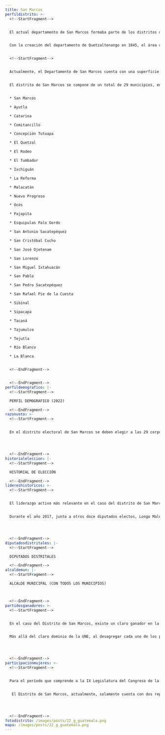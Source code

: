 ```yaml
---
title: San Marcos
perfildistrito: >-
  <!--StartFragment-->


  El actual departamento de San Marcos formaba parte de los distritos del departamento de Quetzaltenango/Soconusco en el año 1825 tras el proceso que anulaba la anexión a México. San Marcos fue parte de la región que formó el efímero Estado de Los Altos, aprobado el 25 de diciembre de 1838 por el Congreso de la República Federal de Centroamérica, debido a movimientos secesionistas en la región. Este Estado se constituyó en cuatro departamentos: Quetzaltenango (donde se encontraba San Marcos), Totonicapán, Sololá y Suchitepéquez. Sin embargo, dicho territorio fue reintegrado a la República de Guatemala en 1840 por el general Rafael Carrera, dando por terminada la separación del Estado de los Altos.


  Con la creación del departamento de Quetzaltenango en 1845, el área de San Marcos quedó adscrita como un distrito independiente de la República de Guatemala. Fue hasta el 8 de mayo de 1866 que el gobierno de Vicente Cerna elevó el área de Amatitlán a categoría de departamento, lo que en paralelo significó que el resto de distritos independientes (Izabal, Petén, Huehuetenango y San Marcos) también fueran elevados a la categoría de departamento de la República. 


  <!--StartFragment-->


  Actualmente, el Departamento de San Marcos cuenta con una superficie de 3,791 km², y una población total de 1,032,277 habitantes. Estos se subdividen en un 74.62% de población rural y el restante 25.38% de población urbana. Asimismo, el departamento de San Marcos cuenta con una ligera mayoría de población femenina (51.45%) y predominantemente ladina (68.96%). La edad promedio del departamento es de 26 años, por lo que se puede catalogar como un área predominantemente joven. 


  El distrito de San Marcos se compone de un total de 29 municipios, entre los que destaca la cabecera departamental del mismo nombre. Estas 29 unidades territoriales que componen el departamento son: 


  * San Marcos

  * Ayutla

  * Catarina

  * Comitancillo

  * Concepción Tutuapa

  * El Quetzal

  * El Rodeo

  * El Tumbador

  * Ixchiguán

  * La Reforma

  * Malacatán

  * Nuevo Progreso

  * Ocós

  * Pajapita

  * Esquipulas Palo Gordo

  * San Antonio Sacatepéquez

  * San Cristóbal Cucho

  * San José Ojetenam

  * San Lorenzo

  * San Miguel Ixtahuacán

  * San Pablo

  * San Pedro Sacatepéquez

  * San Rafael Pie de la Cuesta

  * Sibinal

  * Sipacapa

  * Tacaná

  * Tajumulco

  * Tejutla

  * Río Blanco

  * La Blanca


  <!--EndFragment-->


  <!--EndFragment-->
perfildemografico: |-
  <!--StartFragment-->

  PERFIL DEMOGRAFICO (2022)

  <!--EndFragment-->
razonvoto: >-
  <!--StartFragment-->


  En el distrito electoral de San Marcos se deben elegir a las 29 corporaciones municipales (alcalde y síndicos) del departamento, correspondientes a los 29 municipios que componen el distrito. Asimismo, los ciudadanos del departamento deben elegir a 9 diputados distritales que les representarán en el Congreso de la República. 




  <!--EndFragment-->
historialeleccion: |-
  <!--StartFragment-->

  HISTORIAL DE ELECCIÓN

  <!--EndFragment-->
lidereshistoricos: >-
  <!--StartFragment-->


  El liderazgo activo más relevante en el caso del distrito de San Marcos es el actual diputado por el distrito, Julio César Longo Maldonado. Longo ha sido diputado desde el año 2012, afianzándose en el cargo a través de la alianza UNE - GANA. Posteriormente consiguió su reelección en el proceso electoral de 2015 mediante un cambio de vehículo electoral, ahora por el partido LÍDER. Finalmente, para el proceso electoral del año 2019, Longo Maldonado volvió a cambiar de partido político, logrando su nueva reelección por el partido FCN Nación. 


  Durante el año 2017, junto a otros doce diputados electos, Longo Maldonado enfrentó un proceso de solicitud de retiro de antejuicio por el presunto delito de financiamiento electoral ilícito. No obstante, la solicitud del Ministerio Público no procedió, razón por la que Longo logró presentar su siguiente candidatura y ejercer su actual curul.




  <!--EndFragment-->
diputadosdistritales: |-
  <!--StartFragment-->

  DIPUTADOS DISTRITALES

  <!--EndFragment-->
alcaldemun: |-
  <!--StartFragment-->

  ALCALDE MUNICIPAL (CON TODOS LOS MUNICIPIOS)



  <!--EndFragment-->
partidosganadores: >-
  <!--StartFragment-->


  En el caso del Distrito de San Marcos, existe un claro ganador en la categoría de partido predominante en el distrito; el partido Unidad Nacional de la Esperanza - UNE- con una totalidad de xxx votos emitidos en el ínterim de los últimos tres procesos electorales. La UNE ha estado presente en San Marcos en los últimos tres procesos electorales revisados, obteniendo al menos dos asientos en el Legislativo durante este período. El proceso electoral de 2015 cumplió con la cifra de 2 escaños, mientras que en los procesos electorales de 2011 y de 2019 la UNE logró ampliar su caudal por un escaño, alcanzando una totalidad de tres diputados electos por el distrito en cuestión. 


  Más allá del claro dominio de la UNE, al desagregar cada uno de los procesos electorales recientes por separado, puede evidenciarse un segundo partido ganador distinto. Durante el proceso electoral del 2011, el Partido Patriota recibió 63, 638 votos que significaron una totalidad de tres asientos en el Congreso por el distrito en cuestión. Para el proceso electoral del año 2015 fue el partido LÍDER quién logró afianzarse con tres asientos en el Legislativo. Finalmente, en la reciente elección de 2019, únicamente la UNE pudo adjudicarse con más de un asiento, mientras el resto fueron repartidos entre una serie de partidos.   




  <!--EndFragment-->
participacionmujeres: >-
  <!--StartFragment-->


  Para el período que comprende a la IX Legislatura del Congreso de la República de Guatemala (2020 - 2024), únicamente fueron electas 31 mujeres del total de 160 diputados que componen el hemiciclo parlamentario. Es decir, dicha Legislatura cuenta con un aproximado del 20% de representación política de la mujer; una de las cifras más bajas de representación femenina a nivel latinoamericano. 


   El Distrito de San Marcos, actualmente, solamente cuenta con dos representantes femeninas en el Congreso de la República. Estas dos representantes son la diputada Lesly Valenzuela de Paz, del partido UNE y la diputada Vivian Beatriz Preciado Navarijo, del partido UCN.  Asimismo, en términos de su participación en los espacios de mayor toma de decisión (Comisiones de Trabajo, Jefaturas de Bloque o Junta Directiva del Congreso), la diputada Valenzuela funge como la Vicepresidente de la Comisión de Asuntos Sobre Discapacidad, mientras que la diputada Preciado es la Presidente de la Comisión Comunicaciones, Transporte y Obras Públicas. 




  <!--EndFragment-->
fotodistrito: /images/posts/22_g_guatemala.png
mapa: /images/posts/22_g_guatemala.png
---
```

